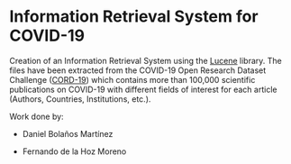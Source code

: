 # Information Retrieval System for COVID-19

Creation of an Information Retrieval System using the [Lucene](https://lucene.apache.org/core/downloads.html) library. The files have been extracted from the COVID-19 Open Research Dataset Challenge ([CORD-19](https://www.kaggle.com/allen-institute-for-ai/CORD-19-research-challenge)) which contains more than 100,000 scientific publications on COVID-19 with different fields of interest for each article (Authors, Countries, Institutions, etc.).

Work done by:

- Daniel Bolaños Martínez

- Fernando de la Hoz Moreno
